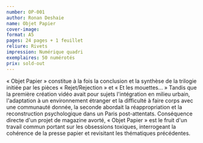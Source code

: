 ```yaml
---
number: OP-001
author: Ronan Deshaie
name: Objet Papier
cover-image: 
format: A5
pages: 24 pages + 1 feuillet
reliure: Rivets
impression: Numérique quadri
exemplaires: 50 numérotés
prix: sold-out
---
```


« Objet Papier » constitue à la fois la conclusion et la synthèse de la trilogie initiée par les pièces « Rejet/Rejection » et « Et les mouettes… »
Tandis que la première création vidéo avait pour sujets l'intégration en milieu urbain, l'adaptation à un environnement étranger et la difficulté à faire corps avec une communauté donnée, la seconde abordait la réappropriation et la reconstruction psychologique dans un Paris post-attentats.
Conséquence directe d'un projet de magazine avorté, « Objet Papier » est le fruit d'un travail commun portant sur les obsessions toxiques, interrogeant la cohérence de la presse papier et revisitant les thématiques précédentes.
